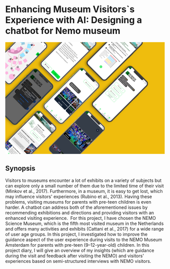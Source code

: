 # Enhancing Museum Visitors`s Experience with AI: Designing a chatbot for Nemo museum
![header](/Assets/example03.png)
## Synopsis
Visitors to museums encounter a lot of exhibits on a variety of subjects but can explore only a small number of them due to the limited time of their visit (Minkov et al., 2017). Furthermore, in a museum, it is easy to get lost, which may influence visitors' experiences (Rubino et al., 2013). Having these problems, visiting museums for parents with pre-teen children is even harder. A chatbot can address both of the aforementioned issues by recommending exhibitions and directions and providing visitors with an enhanced visiting experience. 
For this project, I have chosen the NEMO Science Museum, which is the fifth most visited museum in the Netherlands and offers many activities and exhibits (Cattani et al., 2017) for a wide range of user age groups. In this project, I investigated how to improve the guidance aspect of the user experience during visits to the NEMO Museum Amsterdam for parents with pre-teen (9–12-year-old) children. In this project diary, I will give an overview of my insights (which are guidance during the visit and feedback after visiting the NEMO) and visitors' experiences based on semi-structured interviews with NEMO visitors. 







